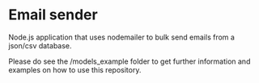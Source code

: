 # Email sender

Node.js application that uses nodemailer to bulk send emails from a json/csv database.

Please do see the /models_example folder to get further information and examples on how to use this repository.
